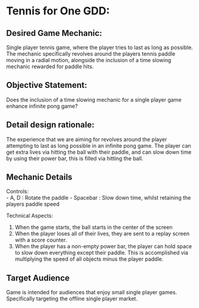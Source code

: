 ﻿


# Tennis for One GDD: 

## Desired Game Mechanic: 

Single player tennis game, where the player tries to last as long as possible. The mechanic specifically revolves around the players tennis paddle moving in a radial motion, alongside the inclusion of a time slowing mechanic rewarded for paddle hits.

## Objective Statement: 

Does the inclusion of a time slowing mechanic for a single player game enhance infinite pong game?

## Detail design rationale: 

The experience that we are aiming for revolves around the player attempting to last as long possible in an infinite pong game. The player can get extra lives via hitting the ball with their paddle, and can slow down time by using their power bar, this is filled via hitting the ball.


## Mechanic Details

Controls:  
 \- A, D : Rotate the paddle
\- Spacebar : Slow down time, whilst retaining the players paddle speed

Technical Aspects:

1. When the game starts, the ball starts in the center of the screen
2. When the player loses all of their lives, they are sent to a replay screen with a score counter.
3. When the player has a non-empty power bar, the player can hold space to slow down everything except their paddle. This is accomplished via multiplying the speed of all objects minus the player paddle.

## Target Audience

Game is intended for audiences that enjoy small single player games. Specifically targeting the offline single player market.

